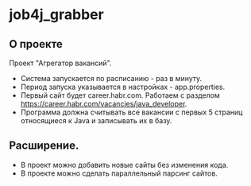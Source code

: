 # job4j_grabber

## О проекте

Проект "Агрегатор вакансий".
- Система запускается по расписанию - раз в минуту.  
- Период запуска указывается в настройках - app.properties. 
- Первый сайт будет career.habr.com. Работаем с разделом https://career.habr.com/vacancies/java_developer.  
- Программа должна считывать все вакансии c первых 5 страниц относящиеся к Java и записывать их в базу. 

## Расширение.
- В проект можно добавить новые сайты без изменения кода.
- В проекте можно сделать параллельный парсинг сайтов.